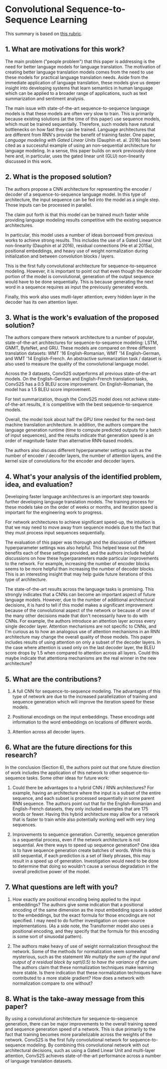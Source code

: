 # Convolutional Sequence-to-Sequence Learning

This summary is based on [this rubric](https://cseweb.ucsd.edu/~wgg/CSE210/howtoread.html).

## 1. What are motivations for this work?

The main problem ("people problem") that this paper is addressing is the need
for better language models for language translation. The motivation of
creating better language translation models comes from the need to
use these models for practical language translation needs. Aside from the
immediate application of language translation, these models give us deeper
insight into developing systems that learn semantics in human language which
can be applied to a broader range of applications, such as text summarization
and sentiment analysis.

The main issue with state-of-the-art sequence-to-sequence language models
is that these models are often very slow to train. This is primarily because
existing solutions (at the time of this paper) use sequence models, which must
be trained sequentially. Therefore, such models have natural bottlenecks on
how fast they can be trained. Language architectures that are different from
RNN's provide the benefit of training faster. One paper,
_Language modeling with Gated Linear Units_ (Dauphin et. al. 2016) has been
cited as a successful example of using an non-sequential architecture for
language modeling. In a sense, this paper builds on work previously done here
and, in particular, uses the gated linear unit (GLU) non-linearity discussed
in this work.

## 2. What is the proposed solution?

The authors propose a CNN architecture for representing the encoder / decoder
of a sequence-to-sequence language model. In this type of architecture, the
input sequence can be fed into the model as a single step. Those inputs
can be processed in parallel.

The claim put forth is that this model can be trained much faster while
providing language modeling results competitive with the existing
sequence architectures.

In particular, this model uses a number of ideas borrowed from previous works
to achieve strong results. This includes the use of a Gated Linear Unit
non-linearity (Dauphin et al 2016), residual connections (He et al 2015a),
positional embeddings, and heavy use of weight normalization during
initialization and between convolution blocks / layers.

This is the first fully convolutional architecture for sequence-to-sequence
modeling. However, it is important to point out that even though the decoder
portion of the model is convolutional, generation of the output sequence
would have to be done sequentially. This is because generating the next word
in a sequence requires as input the previously generated words.

Finally, this work also uses mutli-layer attention; every hidden layer in the
decoder has its own attention layer.

## 3. What is the work's evaluation of the proposed solution?

The authors compare there network architecture to a number of popular,
state-of-the-art architectures for sequence-to-sequence modeling: LSTM, GNMT,
ByteNet, and GRU. These models are compared on three different translation
datasets: WMT '16 English-Romanian, WMT '14 English-German, and WMT '14
English-French. An abstractive summarization task / dataset is also used to
measure the quality of the convolutional language model.

Across the 3 datasets, ConvS2S outperforms all previous state-of-the-art
models. On the English-German and English-French translation tasks, ConvS2S
has a 0.5 BLEU score improvement. On English-Romanian, the model has a 1.5
BLEU score improvement.

For text summarization, though the ConvS2S model does not achieve
state-of-the-art results, it is competitive with the best sequence-to-sequence
models.

Overall, the model took about half the GPU time needed for the next-best
machine translation architecture. In addition, the authors compare the
language generation runtime (time to compute predicted outputs for a batch
of input sequences), and the results indicate that generation speed is
an order of magnitude faster than alternative RNN-based models.

The authors also discuss different hyperparameter settings such as the
number of encoder / decoder layers, the number of attention layers, and the
kernel size of convolutions for the encoder and decoder layers.

## 4. What's your analysis of the identified problem, idea, and evaluation?

Developing faster language architectures is an important step towards
further developing language translation models. The training process for
these models take on the order of weeks or months, and iteration speed is
important for the engineering work to progress.

For network architectures to achieve significant speed-up, the intuition
is that we may need to move away from sequence models due to the fact that
they must process input sequences sequentially.

The evaluation of this paper was thorough and the discussion of different
hyperparameter settings was also helpful. This helped tease out the benefits
each of these settings provided, and the authors include helpful discussions
on how these hyperparameters made particular improvements to the network.
For example, increasing the number of encoder blocks seems to be more helpful
than increasing the number of decoder blocks. This is an interesting insight
that may help guide future iterations of this type of architecture.

The state-of-the-art results across the language tasks is promising. This
strongly indicates that a CNNs can become an important aspect of future
language models. However, due to the number of additional architectural
decisions, it is hard to tell if this model makes a significant improvement
because of the convolutional aspect of the network or because of one of the
many other decisions made that don't necessarily have to do with CNNs. For
example, the authors introduce an attention layer across every single decoder
layer. Attention mechanisms are not specific to CNNs, and I'm curious as to
how an analogous use of attention mechanisms in an RNN architecture may change
the overall quality of those models. This paper includes results of using
attention on only a subset of the decoder layers. In the case where attention
is used only on the last decoder layer, the BLEU score drops by 1.5 when
compared to attention across all layers. Could this maybe indicate that
attentiona mechanisms are the real winner in the new architecture?

## 5. What are the contributions?

1. A full CNN for sequence-to-sequence modeling. The advantages of this type
   of network are due to the increased parallelization of training and
   sequence generation which will improve the iteration speed for these models.

2. Positional encodings on the input embeddings. These encodings add information
   to the word embeddings on locations of different words.

3. Attention across all decoder layers.

## 6. What are the future directions for this research?

In the conclusion (Section 6), the authors point out that one future direction
of work includes the application of this network to other sequence-to-sequence
tasks. Some other ideas for future work:

1. Could there be advantages to a hybrid CNN / RNN architectures? For example,
   having an architecture where the input is a subset of the entire sequence,
   and each subset is processed sequentially in some parent RNN sequence. The
   authors point out that for the English-Romanian and English-French datasets,
   they only included examples that are 175 words or fewer. Having this hybrid
   architecture may allow for a network that is faster to train while also
   potentially working well with very long sequences.

2. Improvements to sequence generation. Currently, sequence generation is
   a sequential process, even if the network architecture is not sequential.
   Are there ways to speed up sequence generation? One idea is to have sequence
   generation create batches of words. While this is still sequential, if each
   prediction is a set of likely phrases, this may result in a speed up
   of generation. Investigation would need to be done to determine that doing
   so wouldn't cause a serious degradation in the overall predictive power
   of the model.

## 7. What questions are left with you?

1. How exactly are positional encoding being applied to the input embeddings?
   The authors give some indication that a positional encoding of the same
   dimension as the input embedding space is added to the embeddings, but the
   exact formula for those encodings are not specified. I may need to do
   further investigation on open-source implementations. (As a side note,
   the Transformer model also uses a positional encoding, and they specify
   that the formula for this encoding is some sort of sinusodal pattern).

2. The authors make heavy of use of weight normalization throughout the
   network. Some of the methods for normalization seem somewhat mysterious,
   such as the statement
   _We multiply the sum of the input and output of a residual block by sqrt(0.5) to have the variance of the sum_.
   The authors claim that these normalization techniques make learning more stable.
   Is there indication that these normalization techniques have contributed to
   a more stable gradient? How does a network with normalization compare to
   one without?

## 8. What is the take-away message from this paper?

By using a convolutional architecture for sequence-to-sequence generation,
there can be major improvements to the overall training speed and sequence
generation speed of a network. This is due primarily to the fact that training
becomes more parallelizable across the weights of the network. ConvS2S is the
first fully convolutional network for sequence-to-sequence modeling. By
combining this convolutional network with out architectural decisions, such
as using a Gated Linear Unit and multi-layer attention, ConvS2S achieves
state-of-the-art performance across a number of language translation datasets.
